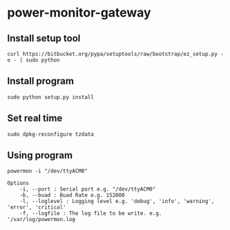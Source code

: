 power-monitor-gateway
=====================

Install setup tool
------------------

    curl https://bitbucket.org/pypa/setuptools/raw/bootstrap/ez_setup.py -o - | sudo python

Install program
----------------

    sudo python setup.py install

Set real time
-------------
    
    sudo dpkg-reconfigure tzdata

Using program
-------------

    powermon -i "/dev/ttyACM0"

    Options
        -i, --port : Serial port e.g. "/dev/ttyACM0"
        -b, --buad : Buad Rate e.g. 152000
        -l, --loglevel : Logging level e.g. 'debug', 'info', 'warning', 'error', 'critical'
        -f, --logfile : The log file to be write. e.g. '/var/log/powermon.log
